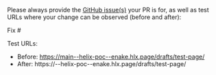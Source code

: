 Please always provide the [GitHub issue(s)](../issues) your PR is for, as well as test URLs where your change can be observed (before and after):

Fix #<gh-issue-id>

Test URLs:
- Before: https://main--helix-poc--enake.hlx.page/drafts/test-page/
- After: https://<branch>--helix-poc--enake.hlx.page/drafts/test-page/
